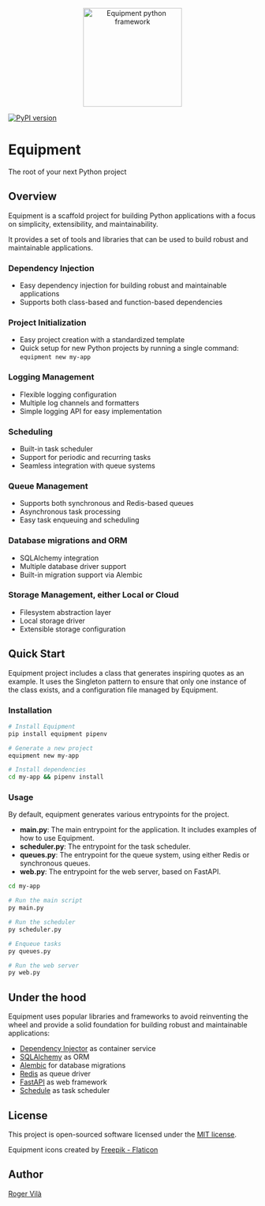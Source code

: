 <p align="center"><img src="https://rogervila.es/static/img/equipment-logo.png" alt="Equipment python framework" height="200" /></p>

[![PyPI version](https://badge.fury.io/py/equipment.svg)](https://badge.fury.io/py/equipment)

# Equipment

The root of your next Python project

## Overview

Equipment is a scaffold project for building Python applications with a focus on simplicity, extensibility, and maintainability.

It provides a set of tools and libraries that can be used to build robust and maintainable applications.

### Dependency Injection
- Easy dependency injection for building robust and maintainable applications
- Supports both class-based and function-based dependencies

### Project Initialization
- Easy project creation with a standardized template
- Quick setup for new Python projects by running a single command: `equipment new my-app`

### Logging Management
- Flexible logging configuration
- Multiple log channels and formatters
- Simple logging API for easy implementation

### Scheduling
- Built-in task scheduler
- Support for periodic and recurring tasks
- Seamless integration with queue systems

### Queue Management
- Supports both synchronous and Redis-based queues
- Asynchronous task processing
- Easy task enqueuing and scheduling

### Database migrations and ORM
- SQLAlchemy integration
- Multiple database driver support
- Built-in migration support via Alembic

### Storage Management, either Local or Cloud
- Filesystem abstraction layer
- Local storage driver
- Extensible storage configuration

## Quick Start

Equipment project includes a class that generates inspiring quotes as an example.
It uses the Singleton pattern to ensure that only one instance of the class exists, and a configuration file managed by Equipment.

### Installation
```bash
# Install Equipment
pip install equipment pipenv

# Generate a new project
equipment new my-app

# Install dependencies
cd my-app && pipenv install
```

### Usage

By default, equipment generates various entrypoints for the project.
- **main.py**: The main entrypoint for the application. It includes examples of how to use Equipment.
- **scheduler.py**: The entrypoint for the task scheduler.
- **queues.py**: The entrypoint for the queue system, using either Redis or synchronous queues.
- **web.py**: The entrypoint for the web server, based on FastAPI.

```bash
cd my-app

# Run the main script
py main.py

# Run the scheduler
py scheduler.py

# Enqueue tasks
py queues.py

# Run the web server
py web.py
```

## Under the hood

Equipment uses popular libraries and frameworks to avoid reinventing the wheel and provide a solid foundation for building robust and maintainable applications:

- [Dependency Injector](https://dependency-injector.readthedocs.io/en/latest/) as container service
- [SQLAlchemy](https://www.sqlalchemy.org/) as ORM
- [Alembic](https://alembic.sqlalchemy.org/en/latest/) for database migrations
- [Redis](https://redis.io/) as queue driver
- [FastAPI](https://fastapi.tiangolo.com/) as web framework
- [Schedule](https://schedule.readthedocs.io/en/stable/) as task scheduler

## License

This project is open-sourced software licensed under the [MIT license](https://opensource.org/licenses/MIT).

Equipment icons created by <a href="https://www.flaticon.com/free-icons/toolbox">Freepik - Flaticon</a>

## Author

[Roger Vilà](https://github.com/rogervila)
